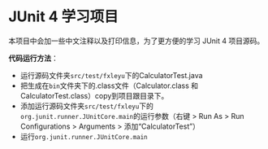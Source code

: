 # JUnit 4 学习项目

本项目中会加一些中文注释以及打印信息，为了更方便的学习 JUnit 4 项目源码。


**代码运行方法**：
- 运行源码文件夹`src/test/fxleyu`下的CalculatorTest.java
- 把生成在`bin`文件夹下的.class文件（Calculator.class 和 CalculatorTest.class）copy到项目跟目录下。
- 添加运行源码文件夹`src/test/fxleyu`下的`org.junit.runner.JUnitCore.main`的运行参数（右键 > Run As > Run Configurations > Arguments > 添加“CalculatorTest”）
- 运行`org.junit.runner.JUnitCore.main`